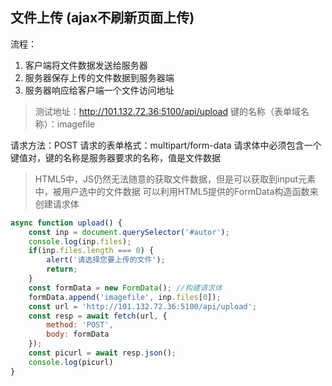 ## 文件上传 (ajax不刷新页面上传)

流程：

1. 客户端将文件数据发送给服务器
2. 服务器保存上传的文件数据到服务器端
3. 服务器响应给客户端一个文件访问地址

> 测试地址：http://101.132.72.36:5100/api/upload
> 键的名称（表单域名称）：imagefile

请求方法：POST
请求的表单格式：multipart/form-data
请求体中必须包含一个键值对，键的名称是服务器要求的名称，值是文件数据

> HTML5中，JS仍然无法随意的获取文件数据，但是可以获取到input元素中，被用户选中的文件数据
> 可以利用HTML5提供的FormData构造函数来创建请求体


```js
async function upload() {
    const inp = document.querySelector('#autor');
    console.log(inp.files);
    if(inp.files.length === 0) {
        alert('请选择您要上传的文件');
        return;
    }
    const formData = new FormData(); //构建请求体
    formData.append('imagefile', inp.files[0]); 
    const url = 'http://101.132.72.36:5100/api/upload';
    const resp = await fetch(url, {
        method: 'POST',
        body: formData
    });
    const picurl = await resp.json();
    console.log(picurl) 
}

```